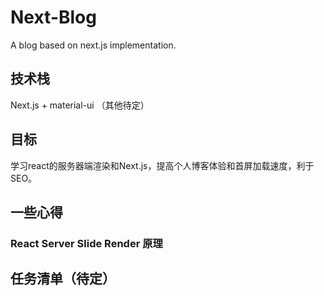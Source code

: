 # Next-Blog
A blog based on next.js implementation.

## 技术栈

Next.js + material-ui （其他待定）

## 目标

学习react的服务器端渲染和Next.js，提高个人博客体验和首屏加载速度，利于SEO。

## 一些心得

### React Server Slide Render 原理

## 任务清单（待定）

